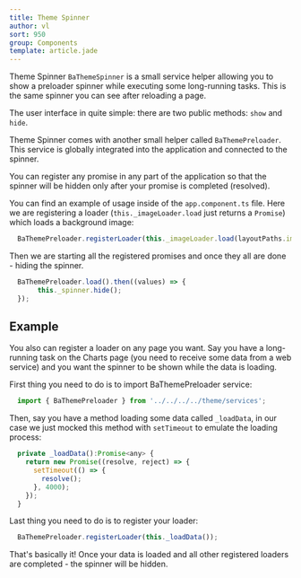 ```yaml
---
title: Theme Spinner
author: vl
sort: 950
group: Components
template: article.jade
---
```


Theme Spinner `BaThemeSpinner` is a small service helper allowing you to show a preloader spinner while
executing some long-running tasks.
This is the same spinner you can see after reloading a page.

The user interface in quite simple: there are two public methods: `show` and `hide`.

Theme Spinner comes with another small helper called `BaThemePreloader`.
This service is globally integrated into the application and connected to the spinner.

You can register any promise in any part of the application so that the spinner will be
hidden only after your promise is completed (resolved).

You can find an example of usage inside of the `app.component.ts` file.
Here we are registering a loader (`this._imageLoader.load` just returns a `Promise`) which loads a background image:
```javascript
  BaThemePreloader.registerLoader(this._imageLoader.load(layoutPaths.images.root + 'blur-bg-mobile.jpg'));
```

Then we are starting all the registered promises and once they all are done - hiding the spinner.
```javascript
  BaThemePreloader.load().then((values) => {
       this._spinner.hide();
  });
```

## Example
You also can register a loader on any page you want.
Say you have a long-running task on the Charts page (you need to receive some data from a web service) and you want the spinner to be shown while the data is loading.

First thing you need to do is to import BaThemePreloader service:

```javascript
  import { BaThemePreloader } from '../../../../theme/services';
```

Then, say you have a method loading some data called `_loadData`, in our case we just mocked this method with `setTimeout` to emulate the loading process:
```javascript
  private _loadData():Promise<any> {
    return new Promise((resolve, reject) => {
      setTimeout(() => {
        resolve();
      }, 4000);
    });
  }
```

Last thing you need to do is to register your loader:

```javascript
  BaThemePreloader.registerLoader(this._loadData());
```

That's basically it! Once your data is loaded and all other registered loaders are completed - the spinner will be hidden.